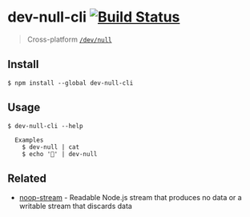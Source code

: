 # dev-null-cli [![Build Status](https://travis-ci.com/sindresorhus/dev-null-cli.svg?branch=master)](https://travis-ci.com/sindresorhus/dev-null-cli)

> Cross-platform [`/dev/null`](https://en.wikipedia.org/wiki/Null_device)


## Install

```
$ npm install --global dev-null-cli
```


## Usage

```
$ dev-null-cli --help

  Examples
    $ dev-null | cat
    $ echo '🦄' | dev-null
```


## Related

- [noop-stream](https://github.com/sindresorhus/noop-stream) - Readable Node.js stream that produces no data or a writable stream that discards data

